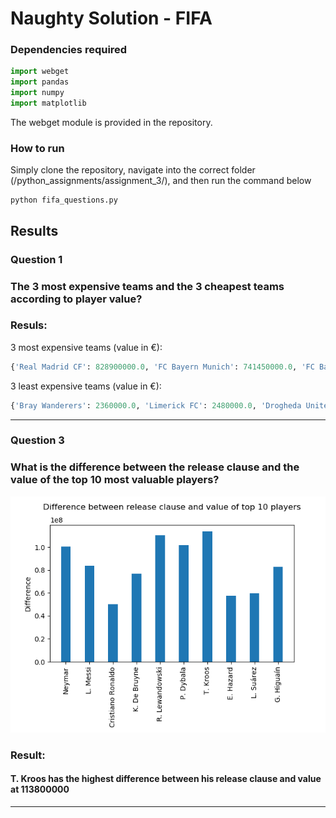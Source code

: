 # Naughty Solution - FIFA
### Dependencies required
```python
import webget
import pandas 
import numpy 
import matplotlib
```
The webget module is provided in the repository.

### How to run
Simply clone the repository, navigate into the correct folder (/python_assignments/assignment_3/), and then run the command below
```
python fifa_questions.py
```

## Results
### Question 1
### The 3 most expensive teams and the 3 cheapest teams according to player value?
### Resuls:

3 most expensive teams (value in €):  
```python
{'Real Madrid CF': 828900000.0, 'FC Bayern Munich': 741450000.0, 'FC Barcelona': 737500000.0}
```
3 least expensive teams (value in €):  
```python
{'Bray Wanderers': 2360000.0, 'Limerick FC': 2480000.0, 'Drogheda United': 2580000.0}
```
----------
### Question 3
### What is the difference between the release clause and the value of the top 10 most valuable players?

![alt text](https://github.com/ThomasThimothee/python_assignments/blob/master/assignment_3/plot_images/fifa_question_3.png)

### Result: 
#### T. Kroos has the highest difference between his release clause and value at **113800000**
----------
